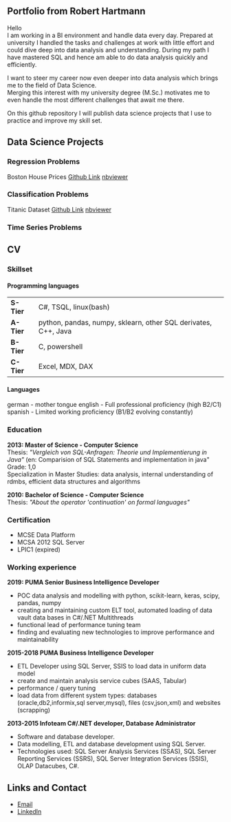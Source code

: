## Portfolio from Robert Hartmann

Hello  
I am working in a BI environment and handle data every day. Prepared at university I handled the tasks and challenges at work with little effort and could dive deep into data analysis and understanding. During my path I have mastered SQL and hence am able to do data analysis quickly and efficiently.  

I want to steer my career now even deeper into data analysis which brings me to the field of Data Science.  
Merging this interest with my university degree (M.Sc.) motivates me to even handle the most different challenges that await me there.

On this github repository I will publish data science projects that I use to practice and improve my skill set.

## Data Science Projects
### Regression Problems

Boston House Prices [Github Link](https://github.com/tuxmania87/AIRepo/blob/master/regression-notebooks/Boston%20House%20Prices.ipynb) [nbviewer](https://nbviewer.jupyter.org/github/tuxmania87/AIRepo/blob/master/regression-notebooks/Boston%20House%20Prices.ipynb)

### Classification Problems
Titanic Dataset [Github Link](https://github.com/tuxmania87/AIRepo/blob/master/classification-notebooks/Titanic%20data.ipynb) [nbviewer](https://nbviewer.jupyter.org/github/tuxmania87/AIRepo/blob/master/classification-notebooks/Titanic%20data.ipynb)

### Time Series Problems

## CV 

### Skillset

#### Programming languages


|   |  |
|--|--|
|**S-Tier**| C#, TSQL, linux(bash) |
|**A-Tier**| python, pandas, numpy, sklearn, other SQL derivates, C++, Java |
|**B-Tier**| C, powershell |
|**C-Tier**| Excel, MDX, DAX |


#### Languages
german - mother tongue 
english - Full professional proficiency (high B2/C1)
spanish - Limited working proficiency (B1/B2 evolving constantly)

### Education

 **2013: Master of Science - Computer Science**  
 Thesis: *"Vergleich von SQL-Anfragen: Theorie und Implementierung in Java"* (en: Comparision of SQL Statements and implementation in java"  
 Grade: 1,0  
 Specialization in Master Studies: data analysis, internal understanding of rdmbs, efficient data structures and algorithms

 **2010: Bachelor of Science - Computer Science**  
 Thesis: *"About the operator 'continuation' on formal languages"*  

### Certification
* MCSE Data Platform
* MCSA 2012 SQL Server
* LPIC1 (expired)

### Working experience 

 **2019: PUMA Senior Business Intelligence Developer**
 * POC data analysis and modelling with python, scikit-learn, keras, scipy, pandas, numpy
 * creating and maintaining custom ELT tool, automated loading of data vault data bases in C#/.NET Multithreads
 * functional lead of performance tuning team
 * finding and evaluating new technologies to improve performance and maintainability
 
 **2015-2018 PUMA Business Intelligence Developer**
 * ETL Developer using SQL Server, SSIS to load data in uniform data model
 * create and maintain analysis service cubes (SAAS, Tabular)
 * performance / query tuning
 * load data from different system types: databases (oracle,db2,informix,sql server,mysql), files (csv,json,xml) and websites (scrapping)
 
 **2013-2015 Infoteam C#/.NET developer, Database Administrator**
 * Software and database developer. 
 * Data modelling, ETL and database development using SQL Server. 
 * Technologies used: SQL Server Analysis Services (SSAS), SQL Server Reporting Services (SSRS), SQL Server Integration Services (SSIS), OLAP Datacubes, C#.

## Links and Contact

* [Email](mailto:robert@keinerspieltmitmir.de)
* [LinkedIn](https://www.linkedin.com/in/robert-hartmann-53b4699a/)

